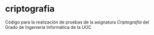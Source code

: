 # criptografia

Código para la realización de pruebas de la asignatura _Criptografía_ del Grado de Ingeniería Informática de la UOC

